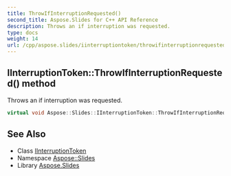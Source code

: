 ```yaml
---
title: ThrowIfInterruptionRequested()
second_title: Aspose.Slides for C++ API Reference
description: Throws an if interruption was requested.
type: docs
weight: 14
url: /cpp/aspose.slides/iinterruptiontoken/throwifinterruptionrequested/
---
```

## IInterruptionToken::ThrowIfInterruptionRequested() method


Throws an 
if interruption was requested.

```cpp
virtual void Aspose::Slides::IInterruptionToken::ThrowIfInterruptionRequested()=0
```

## See Also

* Class [IInterruptionToken](./)
* Namespace [Aspose::Slides](../)
* Library [Aspose.Slides](../../)